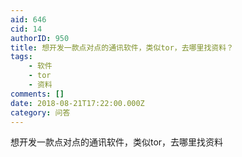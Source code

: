```yaml
---
aid: 646
cid: 14
authorID: 950
title: 想开发一款点对点的通讯软件，类似tor，去哪里找资料？
tags:
    - 软件
    - tor
    - 资料
comments: []
date: 2018-08-21T17:22:00.000Z
category: 问答
---
```


想开发一款点对点的通讯软件，类似tor，去哪里找资料

